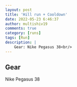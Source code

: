 ```yaml
---
layout: post
title: 'Hill run + Cooldown'
date: 2022-05-23 6:46:37
author: multishiv19
comments: true
category: [runs]
tags: [Run]
description: |
    Gear: Nike Pegasus 38<br/>
---
```


## Gear
Nike Pegasus 38



<div width='100%' class='strava-embed-placeholder' data-embed-type='activity' data-embed-id='7186886074'></div>
<script src='https://strava-embeds.com/embed.js'></script>
